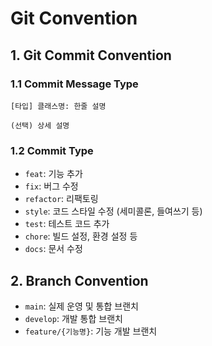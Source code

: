 # Git Convention
## 1. Git Commit Convention
### 1.1 Commit Message Type
```
[타입] 클래스명: 한줄 설명

(선택) 상세 설명
```
### 1.2 Commit Type
* `feat`: 기능 추가
* `fix`: 버그 수정
* `refactor`: 리팩토링
* `style`: 코드 스타일 수정 (세미콜론, 들여쓰기 등)
* `test`: 테스트 코드 추가
* `chore`: 빌드 설정, 환경 설정 등
* `docs`: 문서 수정

## 2. Branch Convention
* `main`: 실제 운영 및 통합 브랜치
* `develop`: 개발 통합 브랜치
* `feature/{기능명}`: 기능 개발 브랜치

